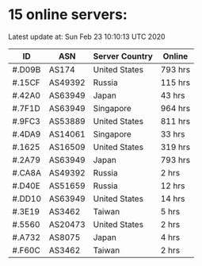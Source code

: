 # 15 online servers:

Latest update at: Sun Feb 23 10:10:13 UTC 2020

| ID | ASN | Server Country | Online |
| -- | --- | -------------- | ------ |
| #.D09B | AS174 | United States | 793 hrs |
| #.15CF | AS49392 | Russia | 115 hrs |
| #.42A0 | AS63949 | Japan | 43 hrs |
| #.7F1D | AS63949 | Singapore | 964 hrs |
| #.9FC3 | AS53889 | United States | 811 hrs |
| #.4DA9 | AS14061 | Singapore | 33 hrs |
| #.1625 | AS16509 | United States | 319 hrs |
| #.2A79 | AS63949 | Japan | 793 hrs |
| #.CA8A | AS49392 | Russia | 2 hrs |
| #.D40E | AS51659 | Russia | 12 hrs |
| #.DD10 | AS63949 | United States | 14 hrs |
| #.3E19 | AS3462 | Taiwan | 5 hrs |
| #.5560 | AS20473 | United States | 2 hrs |
| #.A732 | AS8075 | Japan | 4 hrs |
| #.F60C | AS3462 | Taiwan | 2 hrs |

